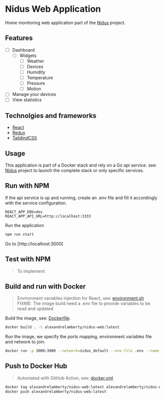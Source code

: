 # Nidus Web Application

Home monitoring web application part of the 
[Nidus](https://github.com/alexandrelamberty/nidus) project.

## Features

- [ ] Dashboard
  - [ ] Widgets
    - [ ] Weather
    - [ ] Devices 
    - [ ] Humidity
    - [ ] Temperature
    - [ ] Pressure
    - [ ] Motion
- [ ] Manage your devices
- [ ] View statistics

## Technolgies and frameworks

- [React](https://reactjs.org/)
- [Redux](https://redux-toolkit.js.org/)
- [TaildindCSS](https://tailwindcss.com/)

## Usage

This application is part of a Docker stack and rely on a Go api service. see:
[Nidus](https://github.com/alexandrelamberty/nidus) project to launch the
complete stack or only specific services.

## Run with NPM

If the api service is up and running, create an .env file and fill it
accordingly with the service configuration.

```properties
REACT_APP_ENV=dev
REACT_APP_API_URL=http://localhost:3333
```

Run the application 

```bash
npm run start
```

Go to [http://localhost:3000]

## Test with NPM

> To implement

## Build and run with Docker

> Environment variables injection for React, see: [environment.sh](environment.sh) \
> FIXME: The image build need a .env file to provide variables to be read and updated

Build the image, see: [Dockerfile](./Dockerfile).

```bash
docker build . -t alexandrelamberty/nidus-web:latest
```

Run the image, we specify the ports mapping, environment variables file and
network to join.

```bash
docker run -p 3000:3000 --network=nidus_default --env-file .env --name nidus-web -d alexandrelamberty/nidus-web:latest
```

## Push to Docker Hub

> Automated with GitHub Action, see: [docker.yml](./.github/workflows/docker.yml)

```bash
docker tag alexandrelamberty/nidus-web:latest alexandrelamberty/nidus-web:latest
docker push alexandrelamberty/nidus-web:latest
```